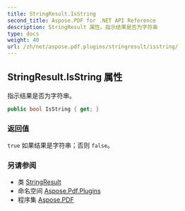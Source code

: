 ```yaml
---
title: StringResult.IsString
second_title: Aspose.PDF for .NET API Reference
description: StringResult 属性。指示结果是否为字符串
type: docs
weight: 40
url: /zh/net/aspose.pdf.plugins/stringresult/isstring/
---
```

## StringResult.IsString 属性

指示结果是否为字符串。

```csharp
public bool IsString { get; }
```

### 返回值

`true` 如果结果是字符串；否则 `false`。

### 另请参阅

* 类 [StringResult](../)
* 命名空间 [Aspose.Pdf.Plugins](../../../aspose.pdf.plugins/)
* 程序集 [Aspose.PDF](../../../)